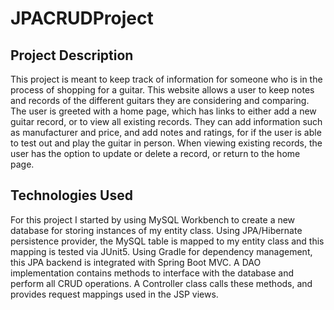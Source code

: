 # JPACRUDProject

## Project Description
This project is meant to keep track of information for someone who is in the process of shopping for a guitar. This website allows a user to keep notes and records of the different guitars they are considering and comparing. The user is greeted with a home page, which has links to either add a new guitar record, or to view all existing records. They can add information such as manufacturer and price, and add notes and ratings, for if the user is able to test out and play the guitar in person. When viewing existing records, the user has the option to update or delete a record, or return to the home page.

## Technologies Used
For this project I started by using MySQL Workbench to create a new database for storing instances of my entity class. Using JPA/Hibernate persistence provider, the MySQL table is mapped to my entity class and this mapping is tested via JUnit5. Using Gradle for dependency management, this JPA backend is integrated with Spring Boot MVC. A DAO implementation contains methods to interface with the database and perform all CRUD operations. A Controller class calls these methods, and provides request mappings used in the JSP views. 
